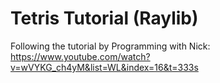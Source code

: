 # Tetris Tutorial (Raylib)
Following the tutorial by Programming with Nick: https://www.youtube.com/watch?v=wVYKG_ch4yM&list=WL&index=16&t=333s
